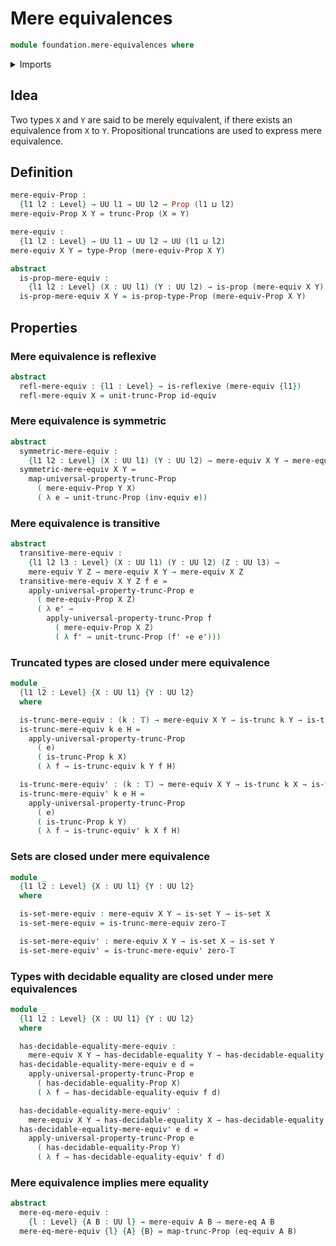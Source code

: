 # Mere equivalences

```agda
module foundation.mere-equivalences where
```

<details><summary>Imports</summary>

```agda
open import foundation.binary-relations
open import foundation.decidable-equality
open import foundation.functoriality-propositional-truncation
open import foundation.mere-equality
open import foundation.propositional-truncations
open import foundation.univalence
open import foundation.universe-levels

open import foundation-core.equivalences
open import foundation-core.propositions
open import foundation-core.sets
open import foundation-core.truncated-types
open import foundation-core.truncation-levels
```

</details>

## Idea

Two types `X` and `Y` are said to be merely equivalent, if there exists an
equivalence from `X` to `Y`. Propositional truncations are used to express mere
equivalence.

## Definition

```agda
mere-equiv-Prop :
  {l1 l2 : Level} → UU l1 → UU l2 → Prop (l1 ⊔ l2)
mere-equiv-Prop X Y = trunc-Prop (X ≃ Y)

mere-equiv :
  {l1 l2 : Level} → UU l1 → UU l2 → UU (l1 ⊔ l2)
mere-equiv X Y = type-Prop (mere-equiv-Prop X Y)

abstract
  is-prop-mere-equiv :
    {l1 l2 : Level} (X : UU l1) (Y : UU l2) → is-prop (mere-equiv X Y)
  is-prop-mere-equiv X Y = is-prop-type-Prop (mere-equiv-Prop X Y)
```

## Properties

### Mere equivalence is reflexive

```agda
abstract
  refl-mere-equiv : {l1 : Level} → is-reflexive (mere-equiv {l1})
  refl-mere-equiv X = unit-trunc-Prop id-equiv
```

### Mere equivalence is symmetric

```agda
abstract
  symmetric-mere-equiv :
    {l1 l2 : Level} (X : UU l1) (Y : UU l2) → mere-equiv X Y → mere-equiv Y X
  symmetric-mere-equiv X Y =
    map-universal-property-trunc-Prop
      ( mere-equiv-Prop Y X)
      ( λ e → unit-trunc-Prop (inv-equiv e))
```

### Mere equivalence is transitive

```agda
abstract
  transitive-mere-equiv :
    {l1 l2 l3 : Level} (X : UU l1) (Y : UU l2) (Z : UU l3) →
    mere-equiv Y Z → mere-equiv X Y → mere-equiv X Z
  transitive-mere-equiv X Y Z f e =
    apply-universal-property-trunc-Prop e
      ( mere-equiv-Prop X Z)
      ( λ e' →
        apply-universal-property-trunc-Prop f
          ( mere-equiv-Prop X Z)
          ( λ f' → unit-trunc-Prop (f' ∘e e')))
```

### Truncated types are closed under mere equivalence

```agda
module _
  {l1 l2 : Level} {X : UU l1} {Y : UU l2}
  where

  is-trunc-mere-equiv : (k : 𝕋) → mere-equiv X Y → is-trunc k Y → is-trunc k X
  is-trunc-mere-equiv k e H =
    apply-universal-property-trunc-Prop
      ( e)
      ( is-trunc-Prop k X)
      ( λ f → is-trunc-equiv k Y f H)

  is-trunc-mere-equiv' : (k : 𝕋) → mere-equiv X Y → is-trunc k X → is-trunc k Y
  is-trunc-mere-equiv' k e H =
    apply-universal-property-trunc-Prop
      ( e)
      ( is-trunc-Prop k Y)
      ( λ f → is-trunc-equiv' k X f H)
```

### Sets are closed under mere equivalence

```agda
module _
  {l1 l2 : Level} {X : UU l1} {Y : UU l2}
  where

  is-set-mere-equiv : mere-equiv X Y → is-set Y → is-set X
  is-set-mere-equiv = is-trunc-mere-equiv zero-𝕋

  is-set-mere-equiv' : mere-equiv X Y → is-set X → is-set Y
  is-set-mere-equiv' = is-trunc-mere-equiv' zero-𝕋
```

### Types with decidable equality are closed under mere equivalences

```agda
module _
  {l1 l2 : Level} {X : UU l1} {Y : UU l2}
  where

  has-decidable-equality-mere-equiv :
    mere-equiv X Y → has-decidable-equality Y → has-decidable-equality X
  has-decidable-equality-mere-equiv e d =
    apply-universal-property-trunc-Prop e
      ( has-decidable-equality-Prop X)
      ( λ f → has-decidable-equality-equiv f d)

  has-decidable-equality-mere-equiv' :
    mere-equiv X Y → has-decidable-equality X → has-decidable-equality Y
  has-decidable-equality-mere-equiv' e d =
    apply-universal-property-trunc-Prop e
      ( has-decidable-equality-Prop Y)
      ( λ f → has-decidable-equality-equiv' f d)
```

### Mere equivalence implies mere equality

```agda
abstract
  mere-eq-mere-equiv :
    {l : Level} {A B : UU l} → mere-equiv A B → mere-eq A B
  mere-eq-mere-equiv {l} {A} {B} = map-trunc-Prop (eq-equiv A B)
```
